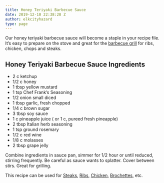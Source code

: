 ```yaml
---
title: Honey Teriyaki Barbecue Sauce
date: 2019-12-10 22:38:28 Z
author: elkcityhazard
type: page
---
```


Our honey teriyaki barbecue sauce will become a staple in your recipe file. It&#8217;s easy to prepare on the stove and great for the <a href="/wordpress/grilling-cookouts-and-barbecues/" rel="noopener noreferrer" target="_blank">barbecue grill</a> for ribs, chicken, chops and steaks.

## Honey Teriyaki Barbecue Sauce Ingredients

  * 2 c ketchup
  * 1/2 c honey
  * 1 tbsp yellow mustard
  * 1 tsp Chef Frank&#8217;s Seasoning
  * 1/2 onion small diced
  * 1 tbsp garlic, fresh chopped
  * 1/4 c brown sugar
  * 3 tbsp soy sauce
  * 1 c pineapple juice ( or 1 c, pureed fresh pineapple)
  * 2 tbsp Italian herb seasoning
  * 1 tsp ground rosemary
  * 1/2 c red wine
  * 1/8 c molasses
  * 2 tbsp grape jelly

Combine ingredients in sauce pan, simmer for 1/2 hour or until reduced, stirring frequently. Be careful as sauce wants to splatter. Cover between stirs. Great for grilling.

This recipe can be used for <a href="/wordpress/beef-dishes/" rel="noopener noreferrer" target="_blank">Steaks</a>, <a href="/wordpress/easy-pork-recipes/" rel="noopener noreferrer" target="_blank">Ribs</a>, <a href="/wordpress/quick-and-easy-chicken-recipes/" rel="noopener noreferrer" target="_blank">Chicken</a>, <a href="/wordpress/grilling-cookouts-and-barbecues/beef-brochettes-recipe/" rel="noopener noreferrer" target="_blank">Brochettes</a>, etc.